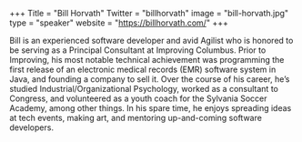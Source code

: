 +++
Title = "Bill Horvath"
Twitter = "billhorvath"
image = "bill-horvath.jpg"
type = "speaker"
website = "https://billhorvath.com/"
+++

Bill is an experienced software developer and avid Agilist who is honored to be serving as a Principal Consultant at Improving Columbus. Prior to Improving, his most notable technical achievement was programming the first release of an electronic medical records (EMR) software system in Java, and founding a company to sell it. Over the course of his career, he’s studied Industrial/Organizational Psychology, worked as a consultant to Congress, and volunteered as a youth coach for the Sylvania Soccer Academy, among other things. In his spare time, he enjoys spreading ideas at tech events, making art, and mentoring up-and-coming software developers.
